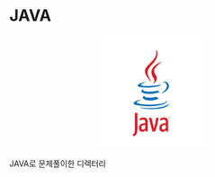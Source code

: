 # JAVA
<p align="center"> 
<img src="/image/javaicon.JPG" width="200" height="200">
</p>
JAVA로 문제풀이한 디렉터리

